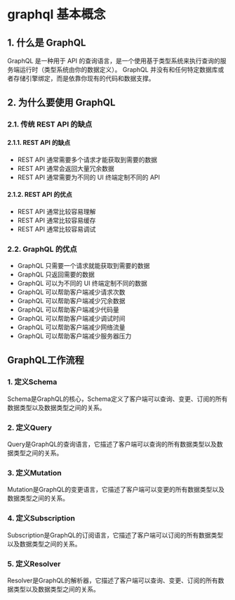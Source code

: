 # graphql 基本概念
## 1. 什么是 GraphQL
GraphQL 是一种用于 API 的查询语言，是一个使用基于类型系统来执行查询的服务端运行时（类型系统由你的数据定义）。
GraphQL 并没有和任何特定数据库或者存储引擎绑定，而是依靠你现有的代码和数据支撑。
## 2. 为什么要使用 GraphQL
### 2.1. 传统 REST API 的缺点
#### 2.1.1. REST API 的缺点
- REST API 通常需要多个请求才能获取到需要的数据
- REST API 通常会返回大量冗余数据
- REST API 通常需要为不同的 UI 终端定制不同的 API
#### 2.1.2. REST API 的优点
- REST API 通常比较容易理解
- REST API 通常比较容易缓存
- REST API 通常比较容易调试
### 2.2. GraphQL 的优点
- GraphQL 只需要一个请求就能获取到需要的数据
- GraphQL 只返回需要的数据
- GraphQL 可以为不同的 UI 终端定制不同的数据
- GraphQL 可以帮助客户端减少请求次数
- GraphQL 可以帮助客户端减少冗余数据
- GraphQL 可以帮助客户端减少代码量
- GraphQL 可以帮助客户端减少调试时间
- GraphQL 可以帮助客户端减少网络流量
- GraphQL 可以帮助客户端减少服务器压力

## GraphQL工作流程
### 1. 定义Schema
Schema是GraphQL的核心，Schema定义了客户端可以查询、变更、订阅的所有数据类型以及数据类型之间的关系。
### 2. 定义Query
Query是GraphQL的查询语言，它描述了客户端可以查询的所有数据类型以及数据类型之间的关系。
### 3. 定义Mutation
Mutation是GraphQL的变更语言，它描述了客户端可以变更的所有数据类型以及数据类型之间的关系。
### 4. 定义Subscription
Subscription是GraphQL的订阅语言，它描述了客户端可以订阅的所有数据类型以及数据类型之间的关系。
### 5. 定义Resolver
Resolver是GraphQL的解析器，它描述了客户端可以查询、变更、订阅的所有数据类型以及数据类型之间的关系。

